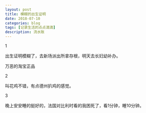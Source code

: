 ```yaml
---
layout: post
title: 模糊的出生证明
date: 2018-07-10
categories: blog
tags: [记录生活的点点滴滴]
description: 流水账
---
```


1 

出生证明模糊了，去新场派出所拿存根，明天去长妇幼补办。

万恶的淘宝正品

2

叫花鸡不错，有点德州扒鸡的感觉。

3

晚上安安睡的挺好的，法国对比利时看的我困死了，看1分钟，睡10分钟。





